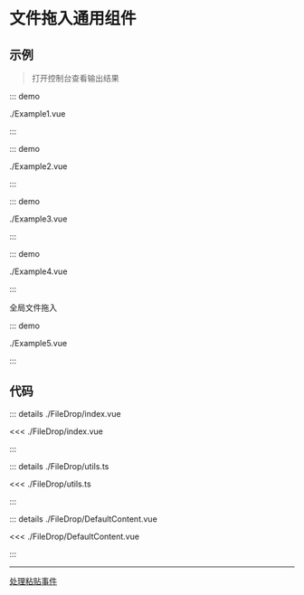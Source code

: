 # 文件拖入通用组件

## 示例

> 打开控制台查看输出结果

::: demo

./Example1.vue

:::

::: demo

./Example2.vue

:::

::: demo

./Example3.vue

:::

::: demo

./Example4.vue

:::

全局文件拖入

::: demo

./Example5.vue

:::

## 代码

::: details ./FileDrop/index.vue

<<< ./FileDrop/index.vue

:::

::: details ./FileDrop/utils.ts

<<< ./FileDrop/utils.ts

:::

::: details ./FileDrop/DefaultContent.vue

<<< ./FileDrop/DefaultContent.vue

:::

---

[处理粘贴事件](/ts/utils/paste/)
